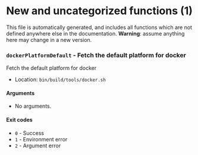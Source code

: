 # New and uncategorized functions (1)

This file is automatically generated, and includes all functions which are not defined anywhere else in the documentation. **Warning**: assume anything here may change in a new version.

### `dockerPlatformDefault` - Fetch the default platform for docker

Fetch the default platform for docker

- Location: `bin/build/tools/docker.sh`

#### Arguments

- No arguments.

#### Exit codes

- `0` - Success
- `1` - Environment error
- `2` - Argument error
